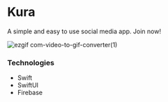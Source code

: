 # Kura
A simple and easy to use social media app. Join now!

![ezgif com-video-to-gif-converter(1)](https://github.com/kurniawanj26/MoApa/assets/6804018/38be1b20-f3db-4d0e-bc9c-b9577c643f21)


### Technologies
- Swift
- SwiftUI
- Firebase
